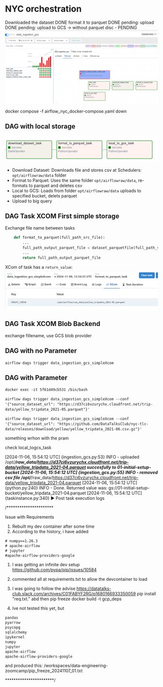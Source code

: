 # NYC orchestration

Downloaded the dataset DONE
format it to parquet DONE
pending: upload DONE
pending: upload to GCS -> without parquet disc - PENDING
![alt text](../../_resources/02-workflow-orchestration/airflow_nyc/readme.md/image.png)

docker compose -f airflow_nyc_docker-compose.yaml down

## DAG with local storage

![alt text](../../_resources/02-workflow-orchestration/airflow_nyc/readme.md/image-1.png)

* Download Dataset: Downloads file and stores csv at Schedulers: `opt/airflowraw/data` folder 
* Format to Parquet: Uses the same folder `opt/airflowraw/data`, re-formats to parquet and deletes csv
* Local to GCS: Loads from  folder `opt/airflowraw/data` uploads to specified bucket, delets parquet
* Upload to big query

## DAG Task XCOM First simple storage
Exchange file name between tasks

```python
    def format_to_parquet(full_path_src_file):
        ...    
        full_path_output_parquet_file = dataset_parquetfile(full_path_src_file)
        ...
        return full_path_output_parquet_file
```
XCom of task has a `return_value`:
![alt text](../../_resources/02-workflow-orchestration/airflow_nyc/readme.md/image-2.png)



## DAG Task XCOM Blob Backend
exchange fillename, use GCS blob provider


## DAG with no Parameter

`airflow dags trigger data_ingestion_gcs_simpleXcom`

## DAG with Parameter

`docker exec -it 5f61d49cb531 /bin/bash`

`airflow dags trigger data_ingestion_gcs_simpleXcom --conf '{"source_dataset_url": "https://d37ci6vzurychx.cloudfront.net/trip-data/yellow_tripdata_2021-05.parquet"}'`

`airflow dags trigger data_ingestion_gcs_simpleXcom --conf '{"source_dataset_url": "https://github.com/DataTalksClub/nyc-tlc-data/releases/download/yellow/yellow_tripdata_2021-06.csv.gz"}'`



something wrhon with the pram

check local_togcs_task


[2024-11-06, 15:54:12 UTC] {ingestion_gcs.py:53} INFO - uploaded /opt/***/raw_data/https://d37ci6vzurychx.cloudfront.net/trip-data/yellow_tripdata_2021-04.parquet succesfully to 01-initial-setup-bucket
[2024-11-06, 15:54:12 UTC] {ingestion_gcs.py:55} INFO - removed csv file /opt/***/raw_data/https://d37ci6vzurychx.cloudfront.net/trip-data/yellow_tripdata_2021-04.parquet
[2024-11-06, 15:54:12 UTC] {python.py:240} INFO - Done. Returned value was: gs://01-initial-setup-bucket/yellow_tripdata_2021-04.parquet
[2024-11-06, 15:54:12 UTC] {taskinstance.py:340} ▶ Post task execution logs





/**********************

Issue with Requirements
1. Rebuilt my dev container after some time
1. According to the history, i have added 
```
# numpy==1.26.3
# apache-airflow
# jupyter
#apache-airflow-providers-google
```
1. I was getting an infinite dev setup
https://github.com/pypa/pip/issues/10584

1. commented all at requirements.txt to allow the devcontainer to load

1. I was going to follow the advise https://datatalks-club.slack.com/archives/C01FABYF2RG/p1680166933350059
pip install "req.txt." 
abd then pip freeze
docker build -t gcp_deps 

1. Ive not tested this yet, but 
```
pandas
pyarrow
psycopg
sqlalchemy
ipykernel
numpy
jupyter
apache-airflow
apache-airflow-providers-google
```
and produced this:
/workspaces/data-engineering-zoomcamp/pip_freeze_20241107_01.txt

***********************/